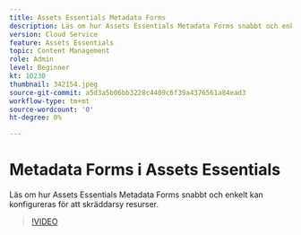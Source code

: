 ```yaml
---
title: Assets Essentials Metadata Forms
description: Läs om hur Assets Essentials Metadata Forms snabbt och enkelt kan konfigureras för att skräddarsy metadata för resurser.
version: Cloud Service
feature: Assets Essentials
topic: Content Management
role: Admin
level: Beginner
kt: 10230
thumbnail: 342154.jpeg
source-git-commit: a5d3a5b06bb3228c4409c6f39a4376561a84ead3
workflow-type: tm+mt
source-wordcount: '0'
ht-degree: 0%

---
```



# Metadata Forms i Assets Essentials

Läs om hur Assets Essentials Metadata Forms snabbt och enkelt kan konfigureras för att skräddarsy resurser.

>[!VIDEO](https://video.tv.adobe.com/v/342154/?quality=12&learn=on)
